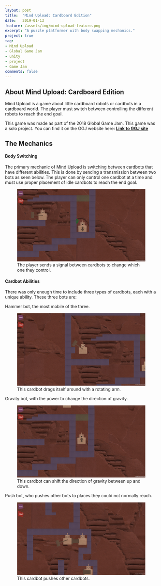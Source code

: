 ```yaml
---
layout: post
title:  "Mind Upload: Cardboard Edition"
date:   2019-01-13
feature: /assets/img/mind-upload-feature.png
excerpt: "A puzzle platformer with body swapping mechanics."
project: true
tag:
- Mind Upload 
- Global Game Jam
- unity
- project
- Game Jam
comments: false
---
```



## About Mind Upload: Cardboard Edition

Mind Upload is a game about little cardboard robots or cardbots in a cardboard world. The player must switch between controlling the different robots to reach the end goal.

This game was made as part of the 2018 Global Game Jam. This game was a solo project. You can find it on the GGJ website here: <b><a href="https://globalgamejam.org/2018/games/mind-upload-cardboard-edition">Link to GGJ site</a></b>

## The Mechanics

#### Body Switching

The primary mechanic of Mind Upload is switching between cardbots that have different abilities. This is done by sending a transmission between two bots as seen below. The player can only control one cardbot at a time and must use proper placement of idle cardbots to reach the end goal.

<figure>
	<a href="/assets/img/mind-upload-player-switch.png"><img src="/assets/img/mind-upload-player-switch.png"></a>
	<figcaption>The player sends a signal between cardbots to change which one they control.</figcaption>
</figure>

#### Cardbot Abilities

There was only enough time to include three types of cardbots, each with a unique ability. These three bots are:

Hammer bot, the most mobile of the three.
<figure>
	<a href="/assets/img/mind-upload-hammer.png"><img src="/assets/img/mind-upload-hammer.png"></a>
	<figcaption>This cardbot drags itself around with a rotating arm.</figcaption>
</figure>

Gravity bot, with the power to change the direction of gravity.
<figure>
	<a href="/assets/img/mind-upload-gravity.png"><img src="/assets/img/mind-upload-gravity.png"></a>
	<figcaption>This cardbot can shift the direction of gravity between up and down.</figcaption>
</figure>

Push bot, who pushes other bots to places they could not normally reach.
<figure>
	<a href="/assets/img/mind-upload-push.png"><img src="/assets/img/mind-upload-push.png"></a>
	<figcaption>This cardbot pushes other cardbots.</figcaption>
</figure>